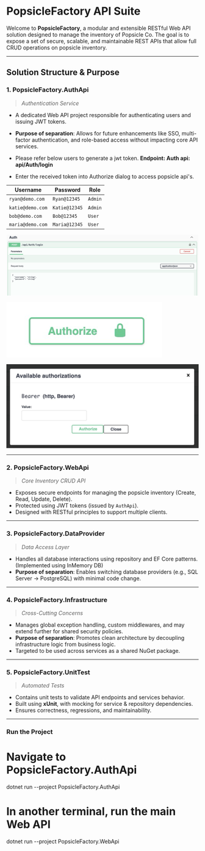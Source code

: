 # PopsicleFactory API Suite

Welcome to **PopsicleFactory**, a modular and extensible RESTful Web API solution designed to manage the inventory of Popsicle Co. The goal is to expose a set of secure, scalable, and maintainable REST APIs that allow full CRUD operations on popsicle inventory.

---

## Solution Structure & Purpose

### 1. **PopsicleFactory.AuthApi**
> *Authentication Service*

- A dedicated Web API project responsible for authenticating users and issuing JWT tokens.
- **Purpose of separation**: Allows for future enhancements like SSO, multi-factor authentication, and role-based access without impacting core API services.

- Please refer below users to generate a jwt token. **Endpoint: Auth api: api/Auth/login**
- Enter the received token into Authorize dialog to access popsicle api's.

| Username         | Password     | Role    |
| ---------------- | ------------ | ------- |
| `ryan@demo.com`  | `Ryan@12345` | `Admin` |
| `katie@demo.com` | `Katie@12345`| `Admin` |
| `bob@demo.com`   | `Bob@12345`  | `User`  |
| `maria@demo.com` | `Maria@12345`| `User`  |

![alt text](image.png)

![alt text](image-3.png)

![alt text](image-2.png)

---

### 2. **PopsicleFactory.WebApi**
> *Core Inventory CRUD API*

- Exposes secure endpoints for managing the popsicle inventory (Create, Read, Update, Delete).
- Protected using JWT tokens (issued by `AuthApi`).
- Designed with RESTful principles to support multiple clients.

---

### 3. **PopsicleFactory.DataProvider**
> *Data Access Layer*

- Handles all database interactions using repository and EF Core patterns. (Implemented using InMemory DB)
- **Purpose of separation**: Enables switching database providers (e.g., SQL Server → PostgreSQL) with minimal code change.

---

### 4. **PopsicleFactory.Infrastructure**
> *Cross-Cutting Concerns*

- Manages global exception handling, custom middlewares, and may extend further for shared security policies.
- **Purpose of separation**: Promotes clean architecture by decoupling infrastructure logic from business logic.
- Targeted to be used across services as a shared NuGet package.

---

### 5. **PopsicleFactory.UnitTest**
> *Automated Tests*

- Contains unit tests to validate API endpoints and services behavior.
- Built using **xUnit**, with mocking for service & repository dependencies.
- Ensures correctness, regressions, and maintainability.

---

### Run the Project

# Navigate to PopsicleFactory.AuthApi
dotnet run --project PopsicleFactory.AuthApi

# In another terminal, run the main Web API
dotnet run --project PopsicleFactory.WebApi
